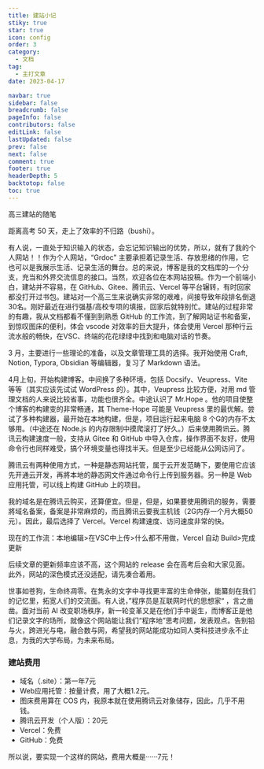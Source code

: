 ```yaml
---
title: 建站小记
stiky: true
star: true
icon: config
order: 3
category:
  - 文档
tag:
  - 主打文章
date: 2023-04-17

navbar: true
sidebar: false
breadcrumb: false
pageInfo: false
contributors: false
editLink: false
lastUpdated: false
prev: false
next: false
comment: true
footer: true
headerDepth: 5
backtotop: false
toc: true
---
```

高三建站的随笔
<!-- more -->

距离高考 50 天，走上了效率的不归路（bushi）。

有人说，一直处于知识输入的状态，会忘记知识输出的优势，所以，就有了我的个人网站！！作为个人网站，“Grdoc” 主要承担着记录生活、存放思绪的作用，它也可以是我展示生活、记录生活的舞台。总的来说，博客是我的文档库的一个分支，充当和外界交流信息的接口。当然，欢迎各位在本网站投稿。作为一个前端小白，建站并不容易，在 GitHub、Gitee、腾讯云、Vercel 等平台辗转，有时回家都没打开过书包。建站对一个高三生来说确实非常的艰难，间接导致年段排名倒退30名。刚好最近在进行强基/高校专项的填报，回家后就特别忙。建站的过程非常的有趣，我从文档都看不懂到到熟悉 GitHub 的工作流，到了解网站证书和备案，到惊叹图床的便利，体会 vscode 对效率的巨大提升，体会使用 Vercel 那种行云流水般的畅快，在VSC、终端的花花绿绿中找到和电脑对话的节奏。

3 月，主要进行一些理论的准备，以及文章管理工具的选择。我开始使用 Craft, Notion, Typora, Obsidian 等编辑器，复习了 Markdown 语法。

4月上旬，开始构建博客。中间换了多种环境，包括 Docsify、Veupress、Vite 等等（其实应该先试试 WordPress 的）。其中，Veupress 比较方便，对用 md 管理文档的人来说比较省事，功能也很齐全。中途认识了 Mr.Hope 。他的项目使整个博客的构建变的非常畅通，其 Theme-Hope 可能是 Veupress 里的最优解。尝试了多种构建器，最开始在本地构建，但是，项目运行起来电脑 8 个G的内存不太够用。（中途还在 Node.js 的内存限制中摸爬滚打了好久。）后来使用腾讯云。腾讯云构建速度一般，支持从 Gitee 和 GitHub 中导入仓库，操作界面不友好，使用命令行也同样难受，搞个环境变量也得找半天。但是至少已经能从公网访问了。

腾讯云有两种使用方式，一种是静态网站托管，属于云开发范畴下，要使用它应该先开通云开发，再將本地的静态网文件通过命令行上传到服务器。另一种是 Web 应用托管，可以线上构建 GitHub 上的项目。

我的域名是在腾讯云购买，还算便宜。但是，但是，如果要使用腾讯的服务，需要將域名备案，备案是非常麻烦的，而且腾讯云要我主机钱（2G内存一个月大概50元）。因此，最后选择了 Vercel。Vercel 构建速度、访问速度非常的快。

现在的工作流：本地编辑>在VSC中上传>什么都不用做，Vercel 自动 Build>完成更新

后续文章的更新频率应该不高，这个网站的 release 会在高考后会和大家见面。此外，网站的深色模式还没适配，请先凑合着用。

世事如苍狗，生命终凋零。在隽永的文字中寻找更丰富的生命伸张，能纂刻在我们的记忆里，拓宽人们的交流面。有人说，”程序员是互联网时代的思想家“ ，言之凿凿。面对当前 AI 改变职场秩序，新一轮变革又是在他们手中诞生，而博客正是他们记录文字的场所，就像这个网站能让我们“程序地”思考问题，发表观点。告别铅与火，跨进光与电，融合数与网，希望我的网站能成功如同人类科技进步永不止息，为我的大学布局，为未来布局。

### 建站费用

- 域名（.site）：第一年7元
- Web应用托管：按量计费，用了大概1.2元。
- 图床费用算在 COS 内，我原本就在使用腾讯云对象储存，因此，几乎不用钱。
- 腾讯云开发（个人版）：20元
- Vercel：免费
- GitHub：免费

所以说，要实现一个这样的网站，费用大概是······7元！
